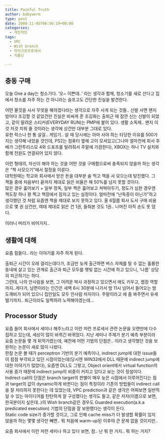 ```yaml
---
title: Painful Truth
author: babyworm
type: post
date: 2008-11-05T06:56:19+00:00
categories:
  - 개인적인
tags:
  - VPC
  - Wish branch
  - 마이크로프로세서
  - 지름신

---
```

## 충동 구매

오늘 One a day는 청소기다. ‘오~ 이쁜데..’ 라는 생각과 함께, 청소기를 새로 산다고 집에서 청소를 자주 하는 건 아니라는 슬프고도 간단한 진실을 발견한다.

어떤 물것을 사서 무엇을 해야겠다라는 생각으로 자주 사게 되는 것들.. 신발 사면 왠지 밤마다 조깅할 것 같았건만 진실은 비싸게 준 조깅화는 출퇴근 때 잠깐 신는 신발이 되었고, 같이 딸려온 스티커(EVERYDAY RUN)는 PMP에 붙어 있다. 생활 소독제.. 왠지 이것 저것 치워 줄 것이라는 생각에 샀건만 대부분 그대로 있다.
<br>
유한 락스나 한 통 살걸.. 게임기.. 살 때 당시에는 아마 사야 하는 타당한 이유를 500가지는 생각해 내었을 것인데, PS2는 컴퓨터 옆에 고이 모셔있고(그나마 얼마전에 회사 후배가 그란투리스모 4와 드포프를 빌려줘서 주말에 가끔한다), XBOX는 하나 TV 설치와 함께 전원도 연결되어 있지 않다.

이런 형태의, 자신이 해야 하는 것을 어떤 것을 구매함으로써 충족되지 않을까 하는 생각은 “책 사모으기”에서 절정을 이룬다.
<br>
대학원때는 학교와 회사에서 받은 돈을 대부분 술 먹고 책을 사 모으는데 탕진했다. 그 책들 중에 처음부터 끝까지 제대로 읽은 비율은 채 50%를 넘지 못할 것이다.
<br>
많은 경우 훓어보기 + 일부 정독, 일부 책은 훓어보고 쳐박아두기, 정도가 심한 경우엔 책도장 하나 꽝 찍고 책장에서 잠자고 있는 실정이다. 얼마전에 “난독증이 아닌가”하고 생각했던 것 처럼 요즘엔 책을 제대로 보지 못하고 있다. 올 6월쯤 회사 도서 구매 비용으로 몇 권 샀건만, 여태 제대로 읽은 건 1권, 들춰본 것도 1권.. 나머진 아직 손도 못 댔다.

이러니 머리가 비어가지..

## 생활에 대해

요즘 힘들다.. 라는 이야기를 자주 하게 된다.

출퇴근 시간이 오래 걸리는데다가, 조금만 늦게 출근하면 버스 자체를 탈 수 없는 훌륭한 동네에 살고 있는 관계로 출근과 퇴근 모두를 햇빛 없는 시간에 하고 있으니, ‘나름’ 상당히 피곤하기는 하다.
<br>
그런데, 나의 안사람을 보면, 그 어려운 박사 과정하고 있으면서 애도 키우고, 랩장 역할까지..게다가, 남편이라는 인간은 새벽 6시 30분에 나가서 밤 11시 넘어서 들어오는 밤도깨비가 되어 있으니 집안일도 모두 안사람 차지이다. 주말이라고 애 좀 봐주면서 유세떨기까지.. 퇴근이라도 일찍하려 노력해야겠는데…

## Processor Study

요즘 들어 회사에서 세미나 해주느라고 이런 저런 프로세서 관련 논문을 오랜만에 다수 접하고 있는데, 세상이 많이 바뀌긴 바뀌었다. 지난 세미나 주제가 분기 예측 부분이라 요즘 논문들 몇 개 뒤적거렸는데, 예전에 어떤 기법의 단점은.. 이라고 생각했던 것을 보완하는 논문이 새로 많이 나왔다.
<br>
한참 논문 볼 때가 perceptron 기반의 분기 예측이나, indirect jump에 대한 issue들이 점점 부각되고 있던 시점이었는데(당시엔 WIN32에서 DLL 때문에 indirect jump에 대한 이야기가 많았다), 요즘엔 DLL도 그렇고, Object orient에서 virtual function의 사용 증가 때문에 indirect jump의 비중이 커지고 있다고 보는 것이 정설이다.
<br>
Indirect call의 단점은 branch target의 판별이 매우 늦은 시점에서 이루어진다는 점과 target의 값이 dynamic하게 바뀐다는 점이 특징이라 기존의 방법들이 indirect call을 잘 처리하지 못한다는 데 있었는데, VPC prediction과 같은 생각은 어찌보면 일반적일 수 있는 아이디어를 탄탄하게 잘 구성했다는 생각도 들고, 같은 저자(이름으로 보면, 한국분이지 싶은데..)의 Wish branch같은 경우도 Guarded execution(a.k.a predicated execution) 기법의 단점을 잘 보완했다는 생각이 든다.
<br>
Static code size가 증가할 것이고, 그로 인해 cache miss가 더 발생할 확률이 있지 않을까 하는 몇몇 생각만 빼면.. 뭐 처음에 warm-up된 이후야 큰 문제 없을 것이지만..

요즘 회사에서 이런 저런 세미나 하고 있다 보면, 참.. 난 뭐 한 거지.. 뭐 하는 거지?
